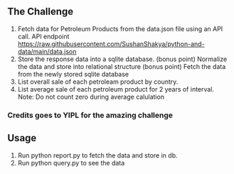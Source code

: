 ## The Challenge

1. Fetch data for Petroleum Products from the data.json file using an API call. API endpoint https://raw.githubusercontent.com/SushanShakya/python-and-data/main/data.json
2. Store the response data into a sqlite database.
		(bonus point) Normalize the data and store into relational structure
		(bonus point) Fetch the data from the newly stored sqlite database
3. List overall sale of each petroleam product by country.
4. List average sale of each petroleum product for 2 years of interval. Note: Do not count zero during average calulation

### Credits goes to YIPL for the amazing challenge


## Usage

1. Run python report.py to fetch the data and store in db.
2. Run python query.py to see the data
